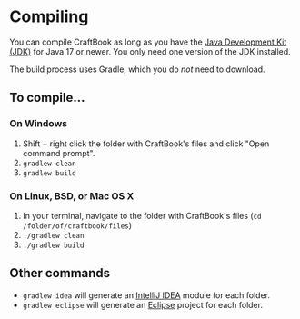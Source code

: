 Compiling
=========

You can compile CraftBook as long as you have the [Java Development Kit (JDK)](http://www.oracle.com/technetwork/java/javase/downloads/index-jsp-138363.html) for Java 17 or newer.
You only need one version of the JDK installed.

The build process uses Gradle, which you do *not* need to download.

## To compile...

### On Windows

1. Shift + right click the folder with CraftBook's files and click "Open command prompt".
2. `gradlew clean`
3. `gradlew build`

### On Linux, BSD, or Mac OS X

1. In your terminal, navigate to the folder with CraftBook's files (`cd /folder/of/craftbook/files`)
2. `./gradlew clean`
3. `./gradlew build`

## Other commands

* `gradlew idea` will generate an [IntelliJ IDEA](http://www.jetbrains.com/idea/) module for each folder.
* `gradlew eclipse` will generate an [Eclipse](https://www.eclipse.org/downloads/) project for each folder.